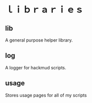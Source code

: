 # ｌｉｂｒａｒｉｅｓ

## lib
A general purpose helper library.

## log
A logger for hackmud scripts.

## usage
Stores usage pages for all of my scripts
